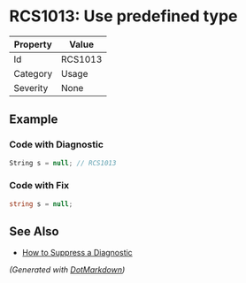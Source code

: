 # RCS1013: Use predefined type

| Property | Value   |
| -------- | ------- |
| Id       | RCS1013 |
| Category | Usage   |
| Severity | None    |

## Example

### Code with Diagnostic

```csharp
String s = null; // RCS1013
```

### Code with Fix

```csharp
string s = null;
```

## See Also

* [How to Suppress a Diagnostic](../HowToConfigureAnalyzers.md#how-to-suppress-a-diagnostic)


*\(Generated with [DotMarkdown](http://github.com/JosefPihrt/DotMarkdown)\)*